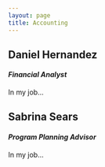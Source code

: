 ```yaml
---
layout: page
title: Accounting
---
```


## Daniel Hernandez
#### _Financial Analyst_
In my job...

## Sabrina Sears
#### _Program Planning Advisor_
In my job...